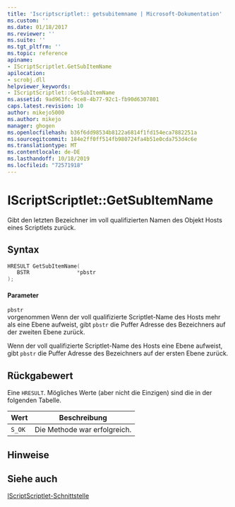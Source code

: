 ```yaml
---
title: 'Iscriptscriptlet:: getsubitemname | Microsoft-Dokumentation'
ms.custom: ''
ms.date: 01/18/2017
ms.reviewer: ''
ms.suite: ''
ms.tgt_pltfrm: ''
ms.topic: reference
apiname:
- IScriptScriptlet.GetSubItemName
apilocation:
- scrobj.dll
helpviewer_keywords:
- IScriptScriptlet::GetSubItemName
ms.assetid: 9ad963fc-9ce8-4b77-92c1-fb90d6307801
caps.latest.revision: 10
author: mikejo5000
ms.author: mikejo
manager: ghogen
ms.openlocfilehash: b36f6dd98534b8122a6814f1fd154eca7882251a
ms.sourcegitcommit: 184e2ff0ff514fb980724fa4b51e0cda753d4c6e
ms.translationtype: MT
ms.contentlocale: de-DE
ms.lasthandoff: 10/18/2019
ms.locfileid: "72571918"
---
```

# <a name="iscriptscriptletgetsubitemname"></a>IScriptScriptlet::GetSubItemName
Gibt den letzten Bezeichner im voll qualifizierten Namen des Objekt Hosts eines Scriptlets zurück.  
  
## <a name="syntax"></a>Syntax  
  
```cpp
HRESULT GetSubItemName(  
   BSTR               *pbstr  
);  
```  
  
#### <a name="parameters"></a>Parameter  
 `pbstr`  
 vorgenommen Wenn der voll qualifizierte Scriptlet-Name des Hosts mehr als eine Ebene aufweist, gibt `pbstr` die Puffer Adresse des Bezeichners auf der zweiten Ebene zurück.  
  
 Wenn der voll qualifizierte Scriptlet-Name des Hosts eine Ebene aufweist, gibt `pbstr` die Puffer Adresse des Bezeichners auf der ersten Ebene zurück.  
  
## <a name="return-value"></a>Rückgabewert  
 Eine `HRESULT`. Mögliches Werte (aber nicht die Einzigen) sind die in der folgenden Tabelle.  
  
|Wert|Beschreibung|  
|-----------|-----------------|  
|`S_OK`|Die Methode war erfolgreich.|  
  
## <a name="remarks"></a>Hinweise  
  
## <a name="see-also"></a>Siehe auch  
 [IScriptScriptlet-Schnittstelle](../../winscript/reference/iscriptscriptlet-interface.md)